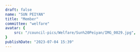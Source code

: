 ```yaml
---
draft: false
name: "SUN PEIYAN"
title: "Member"
committee: "welfare"
avatar: {
    src: "/council-pics/Welfare/Sun%20Peiyan/IMG_0029.jpg",
}
publishDate: "2023-07-04 15:39"
---
```

